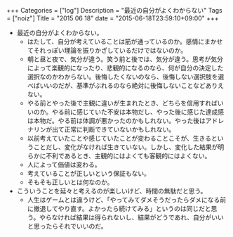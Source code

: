 +++
Categories = ["log"]
Description = "最近の自分がよくわからない"
Tags = ["noiz"]
Title = "2015 06 18"
date = "2015-06-18T23:59:10+09:00"
+++

* 最近の自分がよくわからない。
	* はたして、自分が考えていることは筋が通っているのか。感情にまかせてそれっぽい理論を振りかざしているだけではないのか。
	* 朝と昼と夜で、気分が違う。笑う前と後では、気分が違う。思考が気分によって楽観的になったり、悲観的になるのなら、何が自分の決定した選択なのかわからない。後悔したくないのなら、後悔しない選択肢を選べばいいのだが、基準がぶれるのなら絶対に後悔しないことなどありえない。
	* やる前とやった後で主観に違いが生まれたとき、どちらを信用すればいいのか。やる前に感じていた不安は本物だし、やった後に感じた達成感は本物だ。やる前は体調が悪かったのかもしれない。やった後はアドレナリンが出て正常に判断できていないかもしれない。
	* 以前考えていたことや感じていたことが変わることこそが、生きるということだし、変化がなければ生きていない。しかし、変化した結果が明らかに不利であるとき、主観的にはよくても客観的にはよくない。
	* 人によって価値は変わる。
	* 考えていることが正しいという保証もない。
	* そもそも正しいとは何なのか。
* こういうことを延々と考えるのが楽しいけど、時間の無駄だと思う。
	* 人生はゲームとは違うけど、「やってみてダメそうだったらダメになる前に撤退してやり直す。よかったら続けてみる」というのは同じだと思う。やらなければ結果は得られないし、結果がどうであれ、自分がいいと思ったらそれでいいのだ。